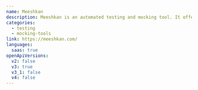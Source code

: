 ```yaml
---
name: Meeshkan
description: Meeshkan is an automated testing and mocking tool. It offers first-class support for GraphQL APIs, but Meeshkan is also built to handle REST APIs and third-party dependencies.
categories:
  - testing
  - mocking-tools
link: https://meeshkan.com/
languages:
  saas: true
openApiVersions:
  v2: false
  v3: true
  v3_1: false
  v4: false
---
```

